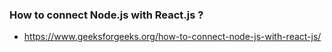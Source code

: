 ### How to connect Node.js with React.js ?
- https://www.geeksforgeeks.org/how-to-connect-node-js-with-react-js/
